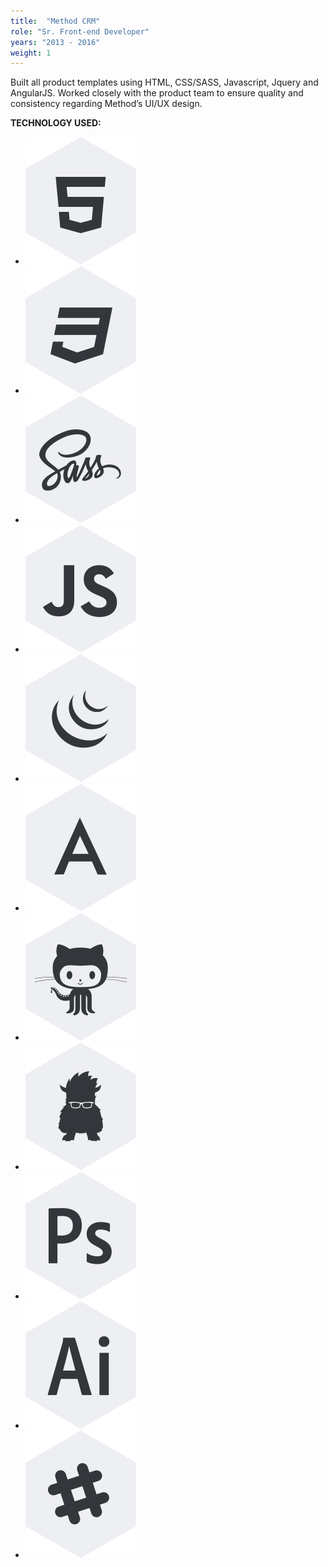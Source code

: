 ```yaml
---
title:  "Method CRM"
role: "Sr. Front-end Developer"
years: "2013 - 2016"
weight: 1
---
```

Built all product templates using HTML, CSS/SASS, Javascript, Jquery and AngularJS. Worked closely with the product team to ensure quality and consistency regarding Method’s UI/UX design.

**TECHNOLOGY USED:**

* ![HTML Icon](../img/icon-html.svg "HTML")
* ![CSS Icon](../img/icon-css.svg "CSS")
* ![SASS Icon](../img/icon-sass.svg "SASS")
* ![JS Icon](../img/icon-js.svg "Javascript")
* ![JQUERY Icon](../img/icon-jquery.svg "jQuery")
* ![ANGULAR JS Icon](../img/icon-angular.svg "Angular js")
* ![GIT/GITHUB Icon](../img/icon-git.svg "Git/Github")
* ![FOUNDATION FOR APPS Icon](../img/icon-foundation.svg "Foundation for apps")
* ![PHOTOSHOP Icon](../img/icon-ps.svg "Photoshop CC")
* ![ILLUSTRATOR Icon](../img/icon-ai.svg "Illustrator CC")
* ![SLACK Icon](../img/icon-slack.svg "Slack")


